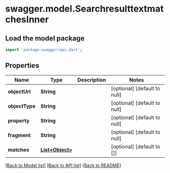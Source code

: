 # swagger.model.SearchresulttextmatchesInner

## Load the model package
```dart
import 'package:swagger/api.dart';
```

## Properties
Name | Type | Description | Notes
------------ | ------------- | ------------- | -------------
**objectUrl** | **String** |  | [optional] [default to null]
**objectType** | **String** |  | [optional] [default to null]
**property** | **String** |  | [optional] [default to null]
**fragment** | **String** |  | [optional] [default to null]
**matches** | [**List&lt;Object&gt;**](Object.md) |  | [optional] [default to []]

[[Back to Model list]](../README.md#documentation-for-models) [[Back to API list]](../README.md#documentation-for-api-endpoints) [[Back to README]](../README.md)

